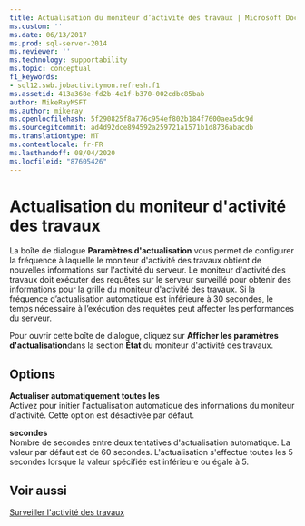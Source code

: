 ```yaml
---
title: Actualisation du moniteur d’activité des travaux | Microsoft Docs
ms.custom: ''
ms.date: 06/13/2017
ms.prod: sql-server-2014
ms.reviewer: ''
ms.technology: supportability
ms.topic: conceptual
f1_keywords:
- sql12.swb.jobactivitymon.refresh.f1
ms.assetid: 413a368e-fd2b-4e1f-b370-002cdbc85bab
author: MikeRayMSFT
ms.author: mikeray
ms.openlocfilehash: 5f290825f8a776c954ef802b184f7600aea5dc9d
ms.sourcegitcommit: ad4d92dce894592a259721a1571b1d8736abacdb
ms.translationtype: MT
ms.contentlocale: fr-FR
ms.lasthandoff: 08/04/2020
ms.locfileid: "87605426"
---
```

# <a name="job-activity-monitor-refresh"></a>Actualisation du moniteur d'activité des travaux
  La boîte de dialogue **Paramètres d'actualisation** vous permet de configurer la fréquence à laquelle le moniteur d'activité des travaux obtient de nouvelles informations sur l'activité du serveur. Le moniteur d'activité des travaux doit exécuter des requêtes sur le serveur surveillé pour obtenir des informations pour la grille du moniteur d'activité des travaux. Si la fréquence d’actualisation automatique est inférieure à 30 secondes, le temps nécessaire à l’exécution des requêtes peut affecter les performances du serveur.  
  
 Pour ouvrir cette boîte de dialogue, cliquez sur **Afficher les paramètres d'actualisation**dans la section **État** du moniteur d'activité des travaux.  
  
## <a name="options"></a>Options  
 **Actualiser automatiquement toutes les**  
 Activez pour initier l'actualisation automatique des informations du moniteur d'activité. Cette option est désactivée par défaut.  
  
 **secondes**  
 Nombre de secondes entre deux tentatives d'actualisation automatique. La valeur par défaut est de 60 secondes. L'actualisation s'effectue toutes les 5 secondes lorsque la valeur spécifiée est inférieure ou égale à 5.  
  
## <a name="see-also"></a>Voir aussi  
 [Surveiller l'activité des travaux](../../ssms/agent/monitor-job-activity.md)  
  
  
